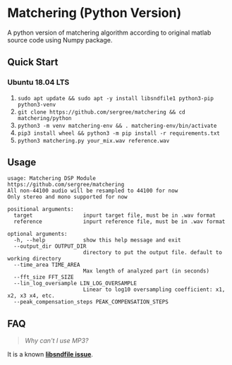 # Matchering (Python Version)

A python version of matchering algorithm according to original matlab source code using Numpy package.

## Quick Start

### Ubuntu 18.04 LTS

1. `sudo apt update && sudo apt -y install libsndfile1 python3-pip python3-venv`
2. `git clone https://github.com/sergree/matchering && cd matchering/python`
3. `python3 -m venv matchering-env && . matchering-env/bin/activate`
4. `pip3 install wheel && python3 -m pip install -r requirements.txt`
5. `python3 matchering.py your_mix.wav reference.wav`

## Usage
```
usage: Matchering DSP Module
https://github.com/sergree/matchering
All non-44100 audio will be resampled to 44100 for now 
Only stereo and mono supported for now

positional arguments:
  target                inpurt target file, must be in .wav format
  reference             inpurt reference file, must be in .wav format

optional arguments:
  -h, --help            show this help message and exit
  --output_dir OUTPUT_DIR
                        directory to put the output file. default to working directory
  --time_area TIME_AREA
                        Max length of analyzed part (in seconds)
  --fft_size FFT_SIZE
  --lin_log_oversample LIN_LOG_OVERSAMPLE
                        Linear to log10 oversampling coefficient: x1, x2, x3 x4, etc.
  --peak_compensation_steps PEAK_COMPENSATION_STEPS
```

## FAQ

> _Why can't I use MP3?_

It is a known **[libsndfile issue]**.

[libsndfile issue]: https://github.com/erikd/libsndfile/issues/258
